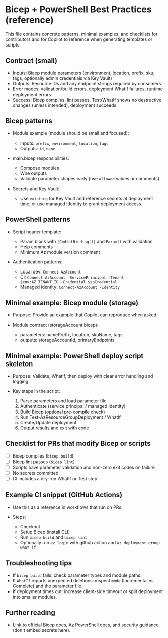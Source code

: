 # Bicep + PowerShell Best Practices (reference)

This file contains concrete patterns, minimal examples, and checklists for contributors and for Copilot to reference when generating templates or scripts.

## Contract (small)

- Inputs: Bicep module parameters (environment, location, prefix, sku, tags, optionally admin credentials via Key Vault)
- Outputs: Resource IDs and any endpoint strings required by consumers
- Error modes: validation/build errors, deployment WhatIf failures, runtime deployment errors
- Success: Bicep compiles, lint passes, Test/WhatIf shows no destructive changes (unless intended), deployment succeeds

## Bicep patterns

- Module example (module should be small and focused):
  - Inputs: `prefix`, `environment`, `location`, `tags`
  - Outputs: `id`, `name`

- main.bicep responsibilities:
  - Compose modules
  - Wire outputs
  - Validate parameter shapes early (use `allowed` values or comments)

- Secrets and Key Vault:
  - Use `existing` for Key Vault and reference secrets at deployment time, or use managed identity to grant deployment access.

## PowerShell patterns

- Script header template:
  - Param block with `[CmdletBinding()]` and `Param()` with validation
  - Help comments
  - Minimum Az module version comment

- Authentication patterns:
  - Local dev: `Connect-AzAccount`
  - CI: `Connect-AzAccount -ServicePrincipal -Tenant $env:AZ_TENANT_ID -Credential $spCredential`
  - Managed identity: `Connect-AzAccount -Identity`

## Minimal example: Bicep module (storage)

- Purpose: Provide an example that Copilot can reproduce when asked.

- Module contract (storageAccount.bicep):
  - parameters: namePrefix, location, skuName, tags
  - outputs: storageAccountId, primaryEndpoints

## Minimal example: PowerShell deploy script skeleton

- Purpose: Validate, WhatIf, then deploy with clear error handling and logging.

- Key steps in the script:
  1. Parse parameters and load parameter file
  2. Authenticate (service principal / managed identity)
  3. Build Bicep (optional pre-compile check)
  4. Run Test-AzResourceGroupDeployment / WhatIf
  5. Create/Update deployment
  6. Output results and exit with code

## Checklist for PRs that modify Bicep or scripts

- [ ] Bicep compiles (`bicep build`)
- [ ] Bicep lint passes (`bicep lint`)
- [ ] Scripts have parameter validation and non-zero exit codes on failure
- [ ] No secrets committed
- [ ] CI includes a dry-run WhatIf or Test step

## Example CI snippet (GitHub Actions)

- Use this as a reference in workflows that run on PRs:

- Steps:
  - Checkout
  - Setup Bicep (install CLI)
  - Run `bicep build` and `bicep lint`
  - Optionally run `az login` with github action and `az deployment group what-if`

## Troubleshooting tips

- If `bicep build` fails: check parameter types and module paths.
- If `WhatIf` reports unexpected deletions: inspect `mode` (Incremental vs Complete) and the parameter file.
- If deployment times out: increase client-side timeout or split deployment into smaller modules.

## Further reading

- Link to official Bicep docs, Az PowerShell docs, and security guidance (don't embed secrets here).
